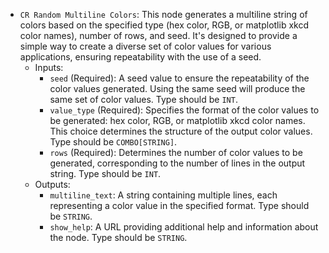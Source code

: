 - `CR Random Multiline Colors`: This node generates a multiline string of colors based on the specified type (hex color, RGB, or matplotlib xkcd color names), number of rows, and seed. It's designed to provide a simple way to create a diverse set of color values for various applications, ensuring repeatability with the use of a seed.
    - Inputs:
        - `seed` (Required): A seed value to ensure the repeatability of the color values generated. Using the same seed will produce the same set of color values. Type should be `INT`.
        - `value_type` (Required): Specifies the format of the color values to be generated: hex color, RGB, or matplotlib xkcd color names. This choice determines the structure of the output color values. Type should be `COMBO[STRING]`.
        - `rows` (Required): Determines the number of color values to be generated, corresponding to the number of lines in the output string. Type should be `INT`.
    - Outputs:
        - `multiline_text`: A string containing multiple lines, each representing a color value in the specified format. Type should be `STRING`.
        - `show_help`: A URL providing additional help and information about the node. Type should be `STRING`.
